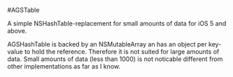 #AGSTable

A simple NSHashTable-replacement for small amounts of data for iOS 5 and above.

AGSHashTable is backed by an NSMutableArray an has an object per key-value to hold the reference. Therefore it is not suited for large amounts of data. Small amounts of data (less than 1000) is not noticable different from other implementations as far as I know.

